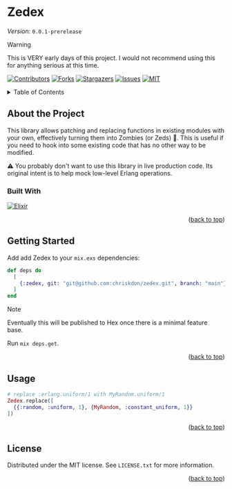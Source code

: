 <a name="readme-top"></a>

# Zedex

*Version:* `0.0.1-prerelease`

> [!WARNING]
> This is VERY early days of this project. I would not recommend using this for
> anything serious at this time.

<!-- PROJECT SHIELDS -->

[![Contributors][contributors-shield]][contributors-url]
[![Forks][forks-shield]][forks-url]
[![Stargazers][stars-shield]][stars-url]
[![Issues][issues-shield]][issues-url]
[![MIT][license-shield]][license-url]

<!-- TABLE OF CONTENTS -->
<details>
  <summary>Table of Contents</summary>
  <ol>
    <li>
      <a href="#about-the-project">About The Project</a>
      <ul>
        <li><a href="#built-with">Built With</a></li>
      </ul>
    </li>
    <li>
      <a href="#getting-started">Getting Started</a>
    </li>
    <li><a href="#usage">Usage</a></li>
    <!-- <li><a href="#roadmap">Roadmap</a></li>
    <li><a href="#contributing">Contributing</a></li> -->
    <li><a href="#license">License</a></li>
    <!-- <li><a href="#contact">Contact</a></li> -->
  </ol>
</details>

<!-- ABOUT THE PROJECT -->
## About the Project

This library allows patching and replacing functions in existing modules with
your own, effectively turning them into Zombies (or Zeds) 🧟. This is useful if
you need to hook into some existing code that has no other way to be modified.

⚠ You probably don't want to use this library in live production code. Its original
intent is to help mock low-level Erlang operations.

### Built With

<!-- Tools the project is built with -->

[![Elixir][Elixir-badge]][Elixir-url]

<p align="right">(<a href="#readme-top">back to top</a>)</p>

<!-- GETTING STARTED -->
## Getting Started

Add add Zedex to your `mix.exs` dependencies:

```elixir
def deps do
  [
    {:zedex, git: "git@github.com:chriskdon/zedex.git", branch: "main"}
  ]
end
```

> [!NOTE]
> Eventually this will be published to Hex once there is a minimal feature base.

Run `mix deps.get`.

<p align="right">(<a href="#readme-top">back to top</a>)</p>

<!-- USAGE EXAMPLES -->
## Usage

```elixir
# replace :erlang.uniform/1 with MyRandom.uniform/1
Zedex.replace([
  {{:random, :uniform, 1}, {MyRandom, :constant_uniform, 1}}
])
```

<p align="right">(<a href="#readme-top">back to top</a>)</p>

<!-- ROADMAP -->
<!-- ## Roadmap

- [ ] ::{Feature 1}
- [ ] ::{Feature 2}
- [ ] ::{Feature 3}
    - [ ] ::{Nested Feature}

See the [open issues](https://github.com/chriskdon/zedex/issues)
for a full list of proposed features (and known issues).

<p align="right">(<a href="#readme-top">back to top</a>)</p> -->

<!-- CONTRIBUTING -->
<!-- ## Contributing

::{Contributions are what make the open source community such an amazing place to
learn, inspire, and create. Any contributions you make are **greatly appreciated**.}

::{If you have a suggestion that would make this better, please fork the repo and create a pull request. You can also simply open an issue with the tag "enhancement".
Don't forget to give the project a star! Thanks again!}

1. Fork the Project
2. Create your Feature Branch (`git checkout -b feature/AmazingFeature`)
3. Commit your Changes (`git commit -m 'Add some AmazingFeature'`)
4. Push to the Branch (`git push origin feature/AmazingFeature`)
5. Open a Pull Request

<p align="right">(<a href="#readme-top">back to top</a>)</p> -->

<!-- LICENSE -->
## License

Distributed under the MIT license. See `LICENSE.txt` for more information.

<p align="right">(<a href="#readme-top">back to top</a>)</p>

<!-- CONTACT -->
<!-- ## Contact

::{Your Name - email@example.com}

<p align="right">(<a href="#readme-top">back to top</a>)</p> -->

<!-- MARKDOWN LINKS & IMAGES
  Useful Links
  - https://www.markdownguide.org/basic-syntax/#reference-style-links
  - https://shields.io/
  - https://simpleicons.org/
-->

<!-- Generic Links -->
[contributors-shield]: https://img.shields.io/github/contributors/chriskdon/zedex.svg?style=for-the-badge
[contributors-url]: https://github.com/chriskdon/zedex/graphs/contributors
[forks-shield]: https://img.shields.io/github/forks/chriskdon/zedex.svg?style=for-the-badge
[forks-url]: https://github.com/chriskdon/zedex/network/members
[stars-shield]: https://img.shields.io/github/stars/chriskdon/zedex.svg?style=for-the-badge
[stars-url]: https://github.com/chriskdon/zedex/stargazers
[issues-shield]: https://img.shields.io/github/issues/chriskdon/zedex.svg?style=for-the-badge
[issues-url]: https://github.com/chriskdon/zedex/issues
[license-shield]: https://img.shields.io/github/license/chriskdon/zedex.svg?style=for-the-badge
[license-url]: https://github.com/chriskdon/zedex/blob/main/LICENSE.txt

<!-- Built With Links (see: https://shields.io/badges) -->
[Elixir-badge]: https://img.shields.io/badge/Elixir-000000?style=for-the-badge&logoColor=white
[Elixir-url]: https://elixir-lang.org/
